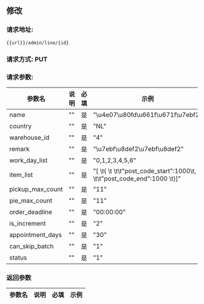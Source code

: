## 修改
### 请求地址:
```
{{url}}/admin/line/{id}
```
### 请求方式: PUT  
### 请求参数:  

|参数名|说明|必填|示例|  
 |---|---|---|---|  
|name|""|是|"\u4e07\u80fd\u661f\u671f\u7ebf2"|  
|country|""|是|"NL"|  
|warehouse_id|""|是|"4"|  
|remark|""|是|"\u7ebf\u8def2\u7ebf\u8def2"|  
|work_day_list|""|是|"0,1,2,3,4,5,6"|  
|item_list|""|是|"[ \t{ \t \t\t\"post_code_start\":1000\t, \t\t\"post_code_end\":1000 \t}]"|  
|pickup_max_count|""|是|"11"|  
|pie_max_count|""|是|"11"|  
|order_deadline|""|是|"00:00:00"|  
|is_increment|""|是|"2"|  
|appointment_days|""|是|"30"|  
|can_skip_batch|""|是|"1"|  
|status|""|是|"1"|  
### 返回参数  

|参数名|说明|必填|示例|  
 |---|---|---|---|  
